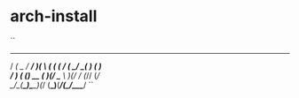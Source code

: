 # arch-install


``
  __  ____  ___ _  _    __ __ _ ____ ____ __  __   __   
 / _\(  _ \/ __/ )( \  (  (  ( / ___(_  _/ _\(  ) (  )  
/    \)   ( (__) __ (   )(/    \___ \ )(/    / (_// (_/\
\_/\_(__\_)\___\_)(_/  (__\_)__(____/(__\_/\_\____\____/
``

